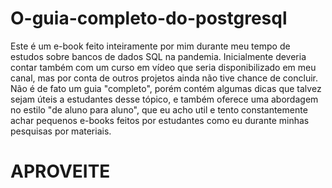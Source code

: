 # O-guia-completo-do-postgresql

Este é um e-book feito inteiramente por mim durante meu tempo de estudos sobre bancos de dados SQL na pandemia.
Inicialmente deveria contar também com um curso em vídeo que seria disponibilizado em meu canal, mas por conta de outros projetos ainda não tive chance de concluir.
Não é de fato um guia "completo", porém contém algumas dicas que talvez sejam úteis a estudantes desse tópico, e também oferece uma abordagem no estilo "de aluno para aluno", que eu acho util e tento constantemente achar pequenos e-books feitos por estudantes como eu durante minhas pesquisas por materiais.

# APROVEITE
